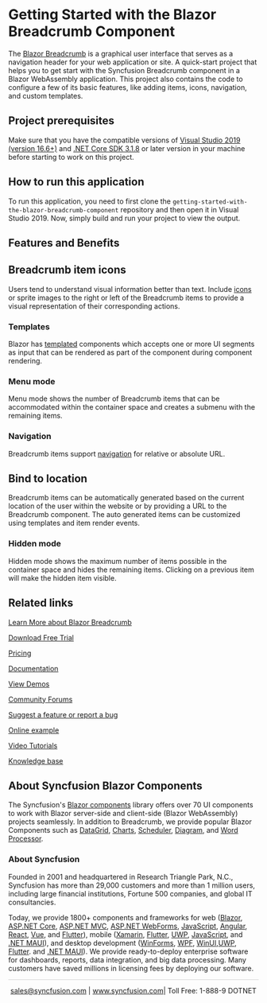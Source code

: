 # Getting Started with the Blazor Breadcrumb Component

The [Blazor Breadcrumb](https://www.syncfusion.com/blazor-components/blazor-breadcrumb?utm_source=github&utm_medium=listing&utm_campaign=blazor-breadcrumb-github-samples) is a graphical user interface that serves as a navigation header for your web application or site. A quick-start project that helps you to get start with the Syncfusion Breadcrumb component in a Blazor WebAssembly application. This project also contains the code to configure a few of its basic features, like adding items, icons, navigation, and custom templates.

## Project prerequisites
Make sure that you have the compatible versions of [Visual Studio 2019 (version 16.6+)]( https://visualstudio.microsoft.com/downloads?utm_source=github&utm_medium=listing&utm_campaign=blazor-gantt-chart-github-samples) and [.NET Core SDK 3.1.8](https://dotnet.microsoft.com/download/dotnet-core/3.1?utm_source=github&utm_medium=listing&utm_campaign=blazor-gantt-chart-github-samples) or later version in your machine before starting to work on this project.

## How to run this application
To run this application, you need to first clone the `getting-started-with-the-blazor-breadcrumb-component` repository and then open it in Visual Studio 2019. Now, simply build and run your project to view the output.

## Features and Benefits

## Breadcrumb item icons

Users tend to understand visual information better than text. Include [icons](https://blazor.syncfusion.com/documentation/breadcrumb/icons?utm_source=github&utm_medium=listing&utm_campaign=blazor-breadcrumb-github-samples) or sprite images to the right or left of the Breadcrumb items to provide a visual representation of their corresponding actions.

### Templates

Blazor has [templated](https://blazor.syncfusion.com/documentation/breadcrumb/templates?utm_source=github&utm_medium=listing&utm_campaign=blazor-breadcrumb-github-samples) components which accepts one or more UI segments as input that can be rendered as part of the component during component rendering.

### Menu mode

Menu mode shows the number of Breadcrumb items that can be accommodated within the container space and creates a submenu with the remaining items.

### Navigation

Breadcrumb items support [navigation](https://blazor.syncfusion.com/documentation/breadcrumb/navigation?utm_source=github&utm_medium=listing&utm_campaign=blazor-breadcrumb-github-samples) for relative or absolute URL.

## Bind to location

Breadcrumb items can be automatically generated based on the current location of the user within the website or by providing a URL to the Breadcrumb component. The auto generated items can be customized using templates and item render events.

### Hidden mode

Hidden mode shows the maximum number of items possible in the container space and hides the remaining items. Clicking on a previous item will make the hidden item visible.

## Related links
[Learn More about Blazor Breadcrumb](https://www.syncfusion.com/blazor-components/blazor-breadcrumb?utm_source=github&utm_medium=listing&utm_campaign=blazor-breadcrumb-github-samples)

[Download Free Trial](https://www.syncfusion.com/downloads/blazor?utm_source=github&utm_medium=listing&utm_campaign=blazor-breadcrumb-github-samples)

[Pricing](https://www.syncfusion.com/sales/products/blazor?utm_source=github&utm_source=github&utm_medium=listing&utm_campaign=blazor-breadcrumb-github-samples)

[Documentation](https://blazor.syncfusion.com/documentation/breadcrumb/getting-started?utm_source=github&utm_medium=listing&utm_campaign=blazor-breadcrumb-github-samples)

[View Demos](https://github.com/SyncfusionExamples/getting-started-with-the-blazor-breadcrumb-component?theme=bootstrap5?utm_source=github&utm_medium=listing&utm_campaign=blazor-breadcrumb-github-samples)

[Community Forums](https://www.syncfusion.com/forums/blazor-components?utm_source=github&utm_medium=listing&utm_campaign=blazor-breadcrumb-github-samples)

[Suggest a feature or report a bug](https://www.syncfusion.com/feedback/blazor-components?utm_source=github&utm_medium=listing&utm_campaign=blazor-breadcrumb-github-samples)

[Online example](https://blazor.syncfusion.com/demos/breadcrumb/default-functionalities?theme=bootstrap5?utm_source=github&utm_medium=listing&utm_campaign=blazor-breadcrumb-github-samples)

[Video Tutorials](https://www.syncfusion.com/tutorial-videos/blazor/breadcrumb?utm_source=github&utm_medium=listing&utm_campaign=blazor-breadcrumb-github-samples)

[Knowledge base](https://www.syncfusion.com/kb/blazor-components?utm_source=github&utm_medium=listing&utm_campaign=blazor-breadcrumb-github-samples)


## About Syncfusion Blazor Components
The Syncfusion's [Blazor components](https://www.syncfusion.com/blazor-components?utm_source=github&utm_medium=listing&utm_campaign=blazor-breadcrumb-github-samples) library offers over 70 UI components to work with Blazor server-side and client-side (Blazor WebAssembly) projects seamlessly. In addition to Breadcrumb, we provide popular Blazor Components such as [DataGrid](https://www.syncfusion.com/blazor-components/blazor-datagrid?utm_source=github&utm_medium=listing&utm_campaign=blazor-breadcrumb-github-sampless), [Charts](https://www.syncfusion.com/blazor-components/blazor-charts?utm_source=github&utm_medium=listing&utm_campaign=blazor-breadcrumb-github-samples), [Scheduler](https://www.syncfusion.com/blazor-components/blazor-scheduler?utm_source=github&utm_medium=listing&utm_campaign=blazor-breadcrumb-github-samples), [Diagram](https://www.syncfusion.com/blazor-components/blazor-diagram?utm_source=github&utm_medium=listing&utm_campaign=blazor-breadcrumb-github-samples), and [Word Processor](https://www.syncfusion.com/blazor-components/blazor-word-processor?utm_source=github&utm_medium=listing&utm_campaign=blazor-breadcrumb-github-samples).

### About Syncfusion
Founded in 2001 and headquartered in Research Triangle Park, N.C., Syncfusion has more than 29,000 customers and more than 1 million users, including large financial institutions, Fortune 500 companies, and global IT consultancies.

Today, we provide 1800+ components and frameworks for web ([Blazor](https://www.syncfusion.com/blazor-components?utm_source=github&utm_medium=listing&utm_campaign=blazor-breadcrumb-github-samples), [ASP.NET Core](https://www.syncfusion.com/aspnet-core-ui-controls?utm_source=github&utm_medium=listing&utm_campaign=blazor-breadcrumb-github-samples), [ASP.NET MVC](https://www.syncfusion.com/aspnet-mvc-ui-controls?utm_source=github&utm_medium=listing&utm_campaign=blazor-breadcrumb-github-samples), [ASP.NET WebForms](https://www.syncfusion.com/jquery/aspnet-webforms-ui-controls?utm_source=github&utm_medium=listing&utm_campaign=blazor-breadcrumb-github-samples), [JavaScript](https://www.syncfusion.com/javascript-ui-controls?utm_source=github&utm_medium=listing&utm_campaign=blazor-breadcrumb-github-samples), [Angular](https://www.syncfusion.com/angular-components?utm_source=github&utm_medium=listing&utm_campaign=blazor-breadcrumb-github-samples), [React](https://www.syncfusion.com/react-components?utm_source=github&utm_medium=listing&utm_campaign=blazor-breadcrumb-github-samples), [Vue](https://www.syncfusion.com/vue-components?utm_source=github&utm_medium=listing&utm_campaign=blazor-breadcrumb-github-samples), and [Flutter](https://www.syncfusion.com/flutter-widgets?utm_source=github&utm_medium=listing&utm_campaign=blazor-breadcrumb-github-samples)), mobile ([Xamarin](https://www.syncfusion.com/xamarin-ui-controls?utm_source=github&utm_medium=listing&utm_campaign=blazor-breadcrumb-github-samples), [Flutter](https://www.syncfusion.com/flutter-widgets?utm_source=github&utm_medium=listing&utm_campaign=blazor-breadcrumb-github-samples), [UWP](https://www.syncfusion.com/uwp-ui-controls?utm_source=github&utm_medium=listing&utm_campaign=blazor-breadcrumb-github-samples), [JavaScript](https://www.syncfusion.com/javascript-ui-controls?utm_source=github&utm_medium=listing&utm_campaign=blazor-breadcrumb-github-samples), and [.NET MAUI](https://www.syncfusion.com/maui-controls?utm_source=github&utm_medium=listing&utm_campaign=blazor-breadcrumb-github-samples)), and desktop development ([WinForms](https://www.syncfusion.com/winforms-ui-controls?utm_source=github&utm_medium=listing&utm_campaign=blazor-breadcrumb-github-samples), [WPF](https://www.syncfusion.com/wpf-controls?utm_source=github&utm_medium=listing&utm_campaign=blazor-breadcrumb-github-samples), [WinUI](https://www.syncfusion.com/winui-controls?utm_source=github&utm_medium=listing&utm_campaign=blazor-breadcrumb-github-samples),[UWP](https://www.syncfusion.com/uwp-ui-controls?utm_source=github&utm_medium=listing&utm_campaign=blazor-breadcrumb-github-samples), [Flutter](https://www.syncfusion.com/flutter-widgets?utm_source=github&utm_medium=listing&utm_campaign=blazor-breadcrumb-github-samples). and [.NET MAUI](https://www.syncfusion.com/maui-controls?utm_source=github&utm_medium=listing&utm_campaign=blazor-breadcrumb-github-samples)). We provide ready-to-deploy enterprise software for dashboards, reports, data integration, and big data processing. Many customers have saved millions in licensing fees by deploying our software.

<hr style="height:0.3px;border:none;color:lightgrey;background-color:lightgrey;" />

<p align="center">
<a href="mailto:sales@syncfusion.com?Subject=Syncfusion Blazor Breadcrumb - GitHub" target="_top">sales@syncfusion.com</a> | <a href="https://www.syncfusion.com?utm_source=github&utm_medium=listing&utm_campaign=blazor-breadcrumb-github-samples">www.syncfusion.com</a>| Toll Free: 1-888-9 DOTNET <br>
</p>
